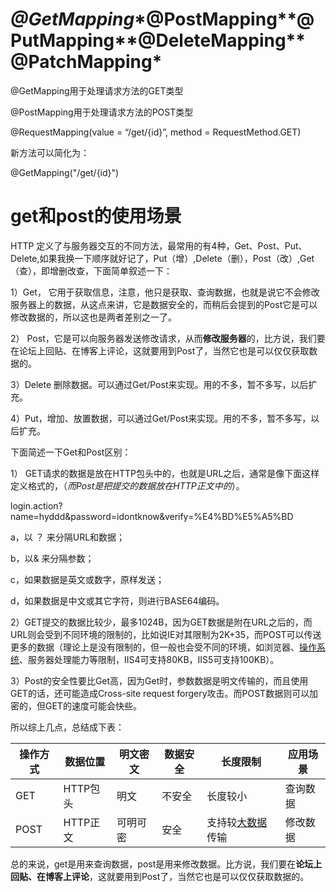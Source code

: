 # *@GetMapping**@PostMapping**@PutMapping**@DeleteMapping**@PatchMapping*

@GetMapping用于处理请求方法的GET类型

@PostMapping用于处理请求方法的POST类型

@RequestMapping(value = “/get/{id}”, method = RequestMethod.GET)

新方法可以简化为：

@GetMapping("/get/{id}")



# get和post的使用场景



HTTP 定义了与服务器交互的不同方法，最常用的有4种，Get、Post、Put、Delete,如果我换一下顺序就好记了，Put（增）,Delete（删），Post（改）,Get（查），即增删改查，下面简单叙述一下：

1）Get， 它用于获取信息，注意，他只是获取、查询数据，也就是说它不会修改服务器上的数据，从这点来讲，它是数据安全的，而稍后会提到的Post它是可以修改数据的，所以这也是两者差别之一了。

2） Post，它是可以向服务器发送修改请求，从而**修改服务器**的，比方说，我们要在论坛上回贴、在博客上评论，这就要用到Post了，当然它也是可以仅仅获取数据的。

3）Delete 删除数据。可以通过Get/Post来实现。用的不多，暂不多写，以后扩充。

4）Put，增加、放置数据，可以通过Get/Post来实现。用的不多，暂不多写，以后扩充。





下面简述一下Get和Post区别：

1） GET请求的数据是放在HTTP包头中的，也就是URL之后，通常是像下面这样定义格式的，（*而Post是把提交的数据放在HTTP正文中的*）。

login.action?name=hyddd&password=idontknow&verify=%E4%BD%E5%A5%BD

a，以 ？ 来分隔URL和数据； 

b，以& 来分隔参数；

c，如果数据是英文或数字，原样发送；

d，如果数据是中文或其它字符，则进行BASE64编码。  

2）GET提交的数据比较少，最多1024B，因为GET数据是附在URL之后的，而URL则会受到不同环境的限制的，比如说IE对其限制为2K+35，而POST可以传送更多的数据（理论上是没有限制的，但一般也会受不同的环境，如浏览器、[操作系统](http://lib.csdn.net/base/operatingsystem)、服务器处理能力等限制，IIS4可支持80KB，IIS5可支持100KB）。

3）Post的安全性要比Get高，因为Get时，参数数据是明文传输的，而且使用GET的话，还可能造成Cross-site request forgery攻击。而POST数据则可以加密的，但GET的速度可能会快些。

所以综上几点，总结成下表：



| 操作方式 | 数据位置 | 明文密文 | 数据安全 | 长度限制                                            | 应用场景 |
| -------- | -------- | -------- | -------- | --------------------------------------------------- | -------- |
| GET      | HTTP包头 | 明文     | 不安全   | 长度较小                                            | 查询数据 |
| POST     | HTTP正文 | 可明可密 | 安全     | 支持较[大数据](http://lib.csdn.net/base/hadoop)传输 | 修改数据 |



总的来说，get是用来查询数据，post是用来修改数据。比方说，我们要在**论坛上回贴、在博客上评论**，这就要用到Post了，当然它也是可以仅仅获取数据的。